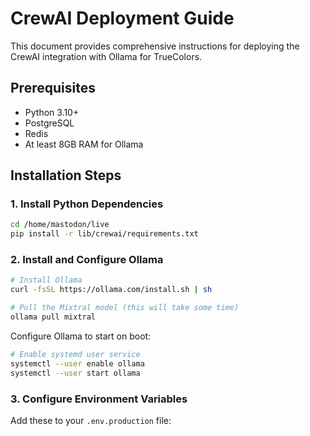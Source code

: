 # CrewAI Deployment Guide

This document provides comprehensive instructions for deploying the CrewAI integration with Ollama for TrueColors.

## Prerequisites

- Python 3.10+
- PostgreSQL
- Redis
- At least 8GB RAM for Ollama

## Installation Steps

### 1. Install Python Dependencies

```bash
cd /home/mastodon/live
pip install -r lib/crewai/requirements.txt
```

### 2. Install and Configure Ollama

```bash
# Install Ollama
curl -fsSL https://ollama.com/install.sh | sh

# Pull the Mixtral model (this will take some time)
ollama pull mixtral
```

Configure Ollama to start on boot:

```bash
# Enable systemd user service
systemctl --user enable ollama
systemctl --user start ollama
```

### 3. Configure Environment Variables

Add these to your `.env.production` file:

